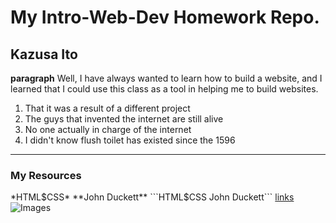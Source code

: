 # My Intro-Web-Dev Homework Repo.
## Kazusa Ito
**paragraph** Well, I have always wanted to learn how to build a website, and I learned that I could use this class as a tool in helping me to build websites.
1. That it was a result of a different project
2. The guys that invented the internet are still alive
3. No one actually in charge of the internet
4. I didn't know flush toilet has existed since the 1596
---
### My Resources
*HTML$CSS* **John Duckett**
```HTML$CSS John Duckett```
[links](https://media-ed-online.github.io/intro-web-dev/)
![Images](http://bit.ly/2DIVG46)
